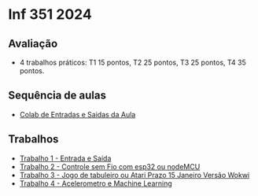 # Inf 351 2024

## Avaliação 

*  4 trabalhos práticos: T1 15 pontos, T2 25 pontos, T3 25 pontos, T4 35 pontos.

## Sequência de aulas

* [Colab de Entradas e Saidas da Aula](https://colab.research.google.com/drive/1BrGZIr6l4ZAMlwAdqG5CZ6QGqvDdO6w9?usp=sharing)


## Trabalhos 

* [Trabalho 1 - Entrada e Saída](https://colab.research.google.com/drive/1TIxAmdQ52vNYV4qBJ-gy8N7VZf5E1Iuf?usp=sharing)
* [Trabalho 2 - Controle sem Fio com esp32 ou nodeMCU](https://github.com/arduinoufv/inf351/blob/master/2024/trabalho3.md)
* [Trabalho 3 - Jogo de tabuleiro ou Atari Prazo 15 Janeiro Versão Wokwi](https://github.com/arduinoufv/inf351/blob/master/2024/Trabalho2.md)
* [Trabalho 4 - Acelerometro e Machine Learning]()

